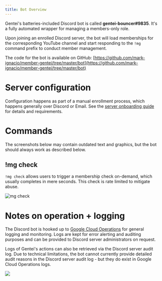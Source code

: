 ```yaml
---
title: Bot Overview
---
```


Gentei's batteries-included Discord bot is called **gentei-bouncer#9835**. It's a fully automated wrapper for managing a members-only role.

Upon joining an enrolled Discord server, the bot will load memberships for the corresponding YouTube channel and start responding to the `!mg` command prefix to conduct member management.

The code for the bot is available on GitHub: [https://github.com/mark-ignacio/member-gentei/tree/master/bot](https://github.com/mark-ignacio/member-gentei/tree/master/bot)

# Server configuration

Configuration happens as part of a manual enrollment process, which happens generally over Discord or Email. See the [server onboarding guide](server-onboarding) for details and requirements.

# Commands

The screenshots below may contain outdated text and graphics, but the bot should always work as described below.

## !mg check

`!mg check` allows users to trigger a membership check on-demand, which usually completes in mere seconds. This check is rate limited to mitigate abuse.

![mg check](/assets/mg-check.png)

# Notes on operation + logging

The Discord bot is hooked up to [Google Cloud Operations](https://cloud.google.com/products/operations) for general logging and monitoring. Logs are kept for error alerting and auditing purposes and can be provided to Discord server administrators on request.

Logs of Gentei's actions can also be retrieved via the Discord server audit log. Due to technical limitations, the bot cannot currently provide detailed audit reasons in the Discord server audit log - but they do exist in Google Cloud Operations logs.

![](/assets/bot-audit-log.png)
